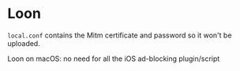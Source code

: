 # Loon

`local.conf` contains the Mitm certificate and password so it won't be uploaded.

Loon on macOS: no need for all the iOS ad-blocking plugin/script